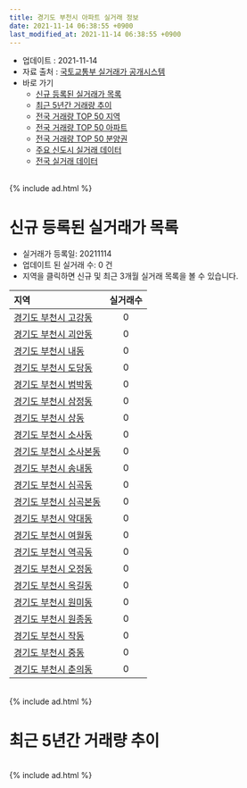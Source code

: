```yaml
---
title: 경기도 부천시 아파트 실거래 정보
date: 2021-11-14 06:38:55 +0900
last_modified_at: 2021-11-14 06:38:55 +0900
---
```


* 업데이트 : 2021-11-14
* 자료 출처 : [국토교통부 실거래가 공개시스템](http://rt.molit.go.kr)
* 바로 가기
    * [신규 등록된 실거래가 목록](#신규-등록된-실거래가-목록)
    * [최근 5년간 거래량 추이](#최근-5년간-거래량-추이)
    * [전국 거래량 TOP 50 지역](https://inasie.github.io/apt-trade-info/최근-3개월-전국에서-가장-거래가-많이-발생한-지역)
    * [전국 거래량 TOP 50 아파트](https://inasie.github.io/apt-trade-info/최근-3개월-전국에서-가장-거래가-많이-발생한-아파트)
    * [전국 거래량 TOP 50 분양권](https://inasie.github.io/apt-trade-info/최근-3개월-전국에서-가장-거래가-많이-발생한-분양권)
    * [주요 신도시 실거래 데이터](https://inasie.github.io/apt-trade-info/주요-신도시)
    * [전국 실거래 데이터](https://inasie.github.io/apt-trade-info/전국)

<br>
{% include ad.html %}
<br>

# 신규 등록된 실거래가 목록
* 실거래가 등록일: 20211114
* 업데이트 된 실거래 수: 0 건
* 지역을 클릭하면 신규 및 최근 3개월 실거래 목록을 볼 수 있습니다.


|지역|실거래수|
|:---|:---:|
|[경기도 부천시 고강동](https://inasie.github.io/apt-trade-info/경기도-부천시-고강동)|0|
|[경기도 부천시 괴안동](https://inasie.github.io/apt-trade-info/경기도-부천시-괴안동)|0|
|[경기도 부천시 내동](https://inasie.github.io/apt-trade-info/경기도-부천시-내동)|0|
|[경기도 부천시 도당동](https://inasie.github.io/apt-trade-info/경기도-부천시-도당동)|0|
|[경기도 부천시 범박동](https://inasie.github.io/apt-trade-info/경기도-부천시-범박동)|0|
|[경기도 부천시 삼정동](https://inasie.github.io/apt-trade-info/경기도-부천시-삼정동)|0|
|[경기도 부천시 상동](https://inasie.github.io/apt-trade-info/경기도-부천시-상동)|0|
|[경기도 부천시 소사동](https://inasie.github.io/apt-trade-info/경기도-부천시-소사동)|0|
|[경기도 부천시 소사본동](https://inasie.github.io/apt-trade-info/경기도-부천시-소사본동)|0|
|[경기도 부천시 송내동](https://inasie.github.io/apt-trade-info/경기도-부천시-송내동)|0|
|[경기도 부천시 심곡동](https://inasie.github.io/apt-trade-info/경기도-부천시-심곡동)|0|
|[경기도 부천시 심곡본동](https://inasie.github.io/apt-trade-info/경기도-부천시-심곡본동)|0|
|[경기도 부천시 약대동](https://inasie.github.io/apt-trade-info/경기도-부천시-약대동)|0|
|[경기도 부천시 여월동](https://inasie.github.io/apt-trade-info/경기도-부천시-여월동)|0|
|[경기도 부천시 역곡동](https://inasie.github.io/apt-trade-info/경기도-부천시-역곡동)|0|
|[경기도 부천시 오정동](https://inasie.github.io/apt-trade-info/경기도-부천시-오정동)|0|
|[경기도 부천시 옥길동](https://inasie.github.io/apt-trade-info/경기도-부천시-옥길동)|0|
|[경기도 부천시 원미동](https://inasie.github.io/apt-trade-info/경기도-부천시-원미동)|0|
|[경기도 부천시 원종동](https://inasie.github.io/apt-trade-info/경기도-부천시-원종동)|0|
|[경기도 부천시 작동](https://inasie.github.io/apt-trade-info/경기도-부천시-작동)|0|
|[경기도 부천시 중동](https://inasie.github.io/apt-trade-info/경기도-부천시-중동)|0|
|[경기도 부천시 춘의동](https://inasie.github.io/apt-trade-info/경기도-부천시-춘의동)|0|


<br>
{% include ad.html %}
<br>

# 최근 5년간 거래량 추이


<div style="width:100%;">
    <canvas id="deal_progress" height="200"></canvas>
</div>

<script>
new Chart(document.getElementById("deal_progress"), {
    type: 'line',
    data: {
        labels: ['201611','201612','201701','201702','201703','201704','201705','201706','201707','201708','201709','201710','201711','201712','201801','201802','201803','201804','201805','201806','201807','201808','201809','201810','201811','201812','201901','201902','201903','201904','201905','201906','201907','201908','201909','201910','201911','201912','202001','202002','202003','202004','202005','202006','202007','202008','202009','202010','202011','202012','202101','202102','202103','202104','202105','202106','202107','202108','202109','202110','202111'],
        datasets: [{
            label: '매매',
            pointRadius: 1,
            data: [593, 488, 393, 622, 862, 755, 925, 959, 938, 753, 791, 669, 580, 513, 693, 640, 960, 630, 646, 613, 635, 1275, 1899, 1044, 580, 503, 468, 757, 598, 573, 631, 705, 833, 763, 915, 1211, 1147, 1028, 983, 1708, 1375, 939, 1139, 1595, 1181, 621, 556, 765, 944, 1160, 870, 838, 910, 1470, 1508, 722, 659, 557, 415, 334, 30],
            borderColor: "rgba(255, 201, 14, 1)",
            backgroundColor: "rgba(255, 201, 14, 0.5)",
            fill: false,
            lineTension: 0
        },{
            label: '전월세',
            pointRadius: 1,
            data: [722, 674, 686, 896, 852, 731, 682, 749, 677, 703, 727, 642, 701, 668, 888, 777, 981, 682, 671, 605, 591, 628, 709, 732, 721, 639, 717, 657, 722, 601, 646, 708, 670, 652, 619, 753, 586, 713, 879, 1082, 911, 895, 955, 861, 913, 776, 678, 703, 699, 640, 602, 714, 810, 1400, 1304, 935, 771, 715, 560, 568, 126],
            borderColor: "rgba(0, 141, 185, 1)",
            backgroundColor: "rgba(0, 141, 185, 0.5)",
            fill: false,
            lineTension: 0
        }
        ]
    },
    options: {
        responsive: true,
        title: {
            display: false
        },
        tooltips: {
            mode: 'index',
            intersect: false
        },
        hover: {
            mode: 'nearest',
            intersect: true
        },
        scales: {
            xAxes: [{
                display: true,
                scaleLabel: {
                    display: true,
                    labelString: '년/월'
                }
            }],
            yAxes: [{
                display: true,
                ticks: {
                    suggestedMin: 0,
                },
                scaleLabel: {
                    display: true,
                    labelString: '실거래 수'
                }
            }]
        }
    }
});

</script>


<br>
{% include ad.html %}
<br>

